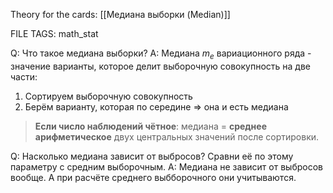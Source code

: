
Theory for the cards: [[Медиана выборки (Median)]]

FILE TAGS: math_stat

Q: Что такое медиана выборки?
A: Медиана $m_e$ вариационного ряда - значение варианты, которое делит выборочную совокупность на две части:
1. Сортируем выборочную совокупность
2. Берём варианту, которая по середине => она и есть медиана
	
> **Если число наблюдений чётное**:  медиана = **среднее арифметическое** двух центральных значений после сортировки.
<!--ID: 1759418858845-->


Q: Насколько медиана зависит от выбросов? Сравни её по этому параметру с средним выборочным.
A: Медиана не зависит от выбросов вообще. А при расчёте среднего выбборочного они учитываются.
<!--ID: 1759418858851-->
